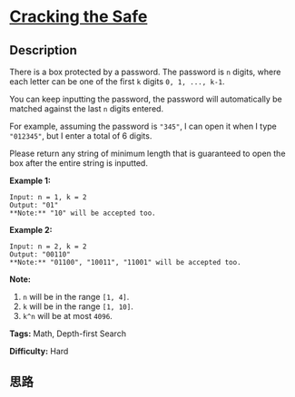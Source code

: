 # [Cracking the Safe][title]

## Description

There is a box protected by a password. The password is `n` digits, where each
letter can be one of the first `k` digits `0, 1, ..., k-1`.

You can keep inputting the password, the password will automatically be
matched against the last `n` digits entered.

For example, assuming the password is `"345"`, I can open it when I type
`"012345"`, but I enter a total of 6 digits.

Please return any string of minimum length that is guaranteed to open the box
after the entire string is inputted.

**Example 1:**  
            Input: n = 1, k = 2    Output: "01"    **Note:** "10" will be accepted too.    

**Example 2:**  
            Input: n = 2, k = 2    Output: "00110"    **Note:** "01100", "10011", "11001" will be accepted too.    

**Note:**  

  1. `n` will be in the range `[1, 4]`.
  2. `k` will be in the range `[1, 10]`.
  3. `k^n` will be at most `4096`.


**Tags:** Math, Depth-first Search

**Difficulty:** Hard

## 思路

[title]: https://leetcode.com/problems/cracking-the-safe
